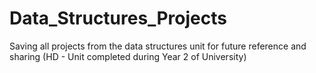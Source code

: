 # Data_Structures_Projects
Saving all projects from the data structures unit for future reference and sharing (HD - Unit completed during Year 2 of University)
